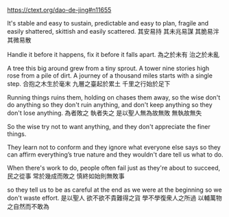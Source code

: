https://ctext.org/dao-de-jing#n11655

It's stable and easy to sustain,
predictable and easy to plan,
fragile and easily shattered,
skittish and easily scattered.
其安易持
其未兆易謀
其脆易泮
其微易散

Handle it before it happens,
fix it before it falls apart.
為之於未有
治之於未亂

A tree this big around
grew from a tiny sprout.
A tower nine stories high
rose from a pile of dirt.
A journey of a thousand miles
starts with a single step.
合抱之木生於毫末
九層之臺起於累土
千里之行始於足下

Running things ruins them,
holding on chases them away,
so the wise don't do anything
so they don't ruin anything,
and don't keep anything
so they don't lose anything.
為者敗之
執者失之
是以聖人無為故無敗
無執故無失


So the wise try not to want anything,
and they don't appreciate the finer things.

They learn not to conform
and they ignore what everyone else says
so they can affirm everything’s true nature
and they wouldn't dare tell us what to do. 

When there's work to do,
people often fail just as they're about to succeed,
民之從事
常於幾成而敗之
慎終如始則無敗事

so they tell us
to be as careful at the end
as we were at the beginning
so we don't waste effort.
是以聖人
欲不欲不貴難得之貨
學不學復衆人之所過
以輔萬物之自然而不敢為
